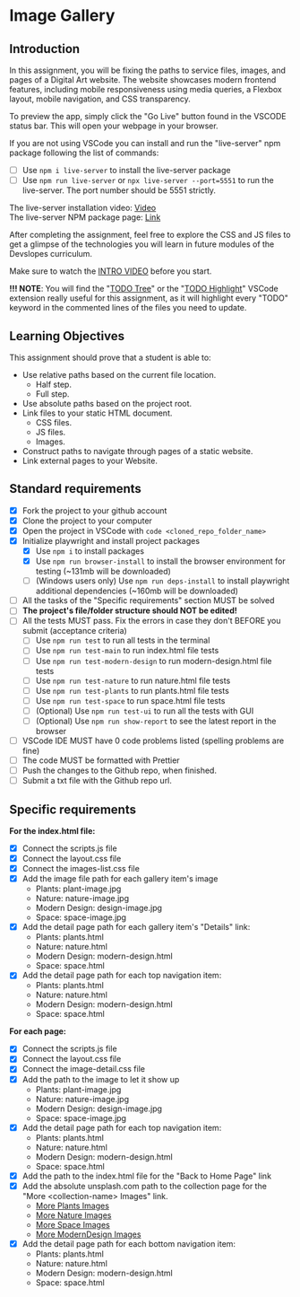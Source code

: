 # Image Gallery

## Introduction

In this assignment, you will be fixing the paths to service files, images, and pages of a Digital Art website. The website showcases modern frontend features, including mobile responsiveness using media queries, a Flexbox layout, mobile navigation, and CSS transparency.

To preview the app, simply click the "Go Live" button found in the VSCODE status bar. This will open your webpage in your browser.

If you are not using VSCode you can install and run the "live-server" npm package following the list of commands:

- [ ] Use `npm i live-server` to install the live-server package
- [ ] Use `npm run live-server` or `npx live-server --port=5551` to run the live-server. The port number should be 5551 strictly.

The live-server installation video: [Video](https://www.loom.com/share/ca99ebec79d14bfa9fc4dd012661f919?sid=0c702a22-c5bd-4608-93d2-0643aecb4b07)  
The live-server NPM package page: [Link](https://www.npmjs.com/package/live-server)

After completing the assignment, feel free to explore the CSS and JS files to get a glimpse of the technologies you will learn in future modules of the Devslopes curriculum.

Make sure to watch the [INTRO VIDEO](https://www.loom.com/share/c0569858f7d5421fab6e9597302e7dc1?sid=38906dd1-7efd-4d97-b8c1-e5e9870f3e02) before you start.

**!!! NOTE**: You will find the "[TODO Tree](https://marketplace.visualstudio.com/items?itemName=Gruntfuggly.todo-tree)" or the "[TODO Highlight](https://marketplace.visualstudio.com/items?itemName=jgclark.vscode-todo-highlight)" VSCode extension really useful for this assignment, as it will highlight every "TODO" keyword in the commented lines of the files you need to update.

## Learning Objectives

This assignment should prove that a student is able to:

- Use relative paths based on the current file location.
  - Half step.
  - Full step.
- Use absolute paths based on the project root.
- Link files to your static HTML document.
  - CSS files.
  - JS files.
  - Images.
- Construct paths to navigate through pages of a static website.
- Link external pages to your Website.

## Standard requirements

- [x] Fork the project to your github account
- [x] Clone the project to your computer
- [x] Open the project in VSCode with `code <cloned_repo_folder_name>`
- [x] Initialize playwright and install project packages
  - [x] Use `npm i` to install packages
  - [x] Use `npm run browser-install` to install the browser environment for testing (~131mb will be downloaded)
  - [ ] (Windows users only) Use `npm run deps-install` to install playwright additional dependencies (~160mb will be downloaded)
- [ ] All the tasks of the "Specific requirements" section MUST be solved
- [ ] **The project's file/folder structure should NOT be edited!**
- [ ] All the tests MUST pass. Fix the errors in case they don't BEFORE you submit (acceptance criteria)
  - [ ] Use `npm run test` to run all tests in the terminal
  - [ ] Use `npm run test-main` to run index.html file tests
  - [ ] Use `npm run test-modern-design` to run modern-design.html file tests
  - [ ] Use `npm run test-nature` to run nature.html file tests
  - [ ] Use `npm run test-plants` to run plants.html file tests
  - [ ] Use `npm run test-space` to run space.html file tests
  - [ ] (Optional) Use `npm run test-ui` to run all the tests with GUI
  - [ ] (Optional) Use `npm run show-report` to see the latest report in the browser
- [ ] VSCode IDE MUST have 0 code problems listed (spelling problems are fine)
- [ ] The code MUST be formatted with Prettier
- [ ] Push the changes to the Github repo, when finished.
- [ ] Submit a txt file with the Github repo url.

## Specific requirements

**For the index.html file:**

- [x] Connect the scripts.js file
- [x] Connect the layout.css file
- [x] Connect the images-list.css file
- [x] Add the image file path for each gallery item's image
  - Plants: plant-image.jpg
  - Nature: nature-image.jpg
  - Modern Design: design-image.jpg
  - Space: space-image.jpg
- [x] Add the detail page path for each gallery item's "Details" link:
  - Plants: plants.html
  - Nature: nature.html
  - Modern Design: modern-design.html
  - Space: space.html
- [x] Add the detail page path for each top navigation item:
  - Plants: plants.html
  - Nature: nature.html
  - Modern Design: modern-design.html
  - Space: space.html

**For each page:**

- [x] Connect the scripts.js file
- [x] Connect the layout.css file
- [x] Connect the image-detail.css file
- [x] Add the path to the image to let it show up
  - Plants: plant-image.jpg
  - Nature: nature-image.jpg
  - Modern Design: design-image.jpg
  - Space: space-image.jpg
- [x] Add the detail page path for each top navigation item:
  - Plants: plants.html
  - Nature: nature.html
  - Modern Design: modern-design.html
  - Space: space.html
- [x] Add the path to the index.html file for the "Back to Home Page" link
- [x] Add the absolute unsplash.com path to the collection page for the "More \<collection-name\> Images" link.
  - [More Plants Images](https://unsplash.com/s/photos/plants)
  - [More Nature Images](https://unsplash.com/s/photos/nature)
  - [More Space Images](https://unsplash.com/s/photos/space)
  - [More ModernDesign Images](https://unsplash.com/s/photos/modern-design)
- [x] Add the detail page path for each bottom navigation item:
  - Plants: plants.html
  - Nature: nature.html
  - Modern Design: modern-design.html
  - Space: space.html
